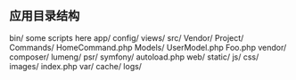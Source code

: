 应用目录结构
----------

bin/
    some scripts here
app/
    config/
    views/
src/
    Vendor/
        Project/
            Commands/
                HomeCommand.php
            Models/
                UserModel.php
            Foo.php
vendor/
    composer/
    lumeng/
    psr/
    symfony/
    autoload.php
web/
    static/
        js/
        css/
        images/
    index.php
var/
    cache/
    logs/